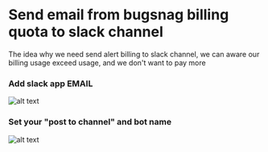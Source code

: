 # Send email from bugsnag billing quota to slack channel
The idea why we need send alert billing to slack channel, we can aware our billing usage exceed usage, and we don't want to pay more


### Add slack app EMAIL
![alt text](https://i.imgur.com/HJVjdj0.png)

### Set your "post to channel" and bot name
![alt text](https://i.imgur.com/vuGl0uz.png)

